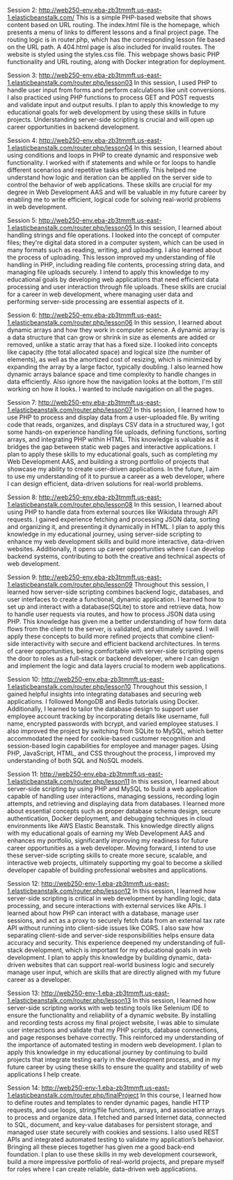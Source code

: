Session 2:
http://web250-env.eba-zb3tmmft.us-east-1.elasticbeanstalk.com/
This is a simple PHP-based website that shows content based on URL routing. The index.html file is the homepage, which presents a menu of links to different lessons and a final project page. The routing logic is in router.php, which has the corresponding lesson file based on the URL path. A 404.html page is also included for invalid routes. The website is styled using the styles.css file. This webpage shows basic PHP functionality and URL routing, along with Docker integration for deployment.


Session 3:
http://web250-env.eba-zb3tmmft.us-east-1.elasticbeanstalk.com/router.php/lesson03
In this session, I used PHP to handle user input from forms and perform calculations like unit conversions. I also practiced using PHP functions to process GET and POST requests and validate input and output results. I plan to apply this knowledge to my educational goals for web development by using these skills in future projects. Understanding server-side scripting is crucial and will open up career opportunities in backend development.


Session 4:
http://web250-env.eba-zb3tmmft.us-east-1.elasticbeanstalk.com/router.php/lesson04
In this session, I learned about using conditions and loops in PHP to create dynamic and responsive web functionality. I worked with if statements and while or for loops to handle different scenarios and repetitive tasks efficiently. This helped me understand how logic and iteration can be applied on the server side to control the behavior of web applications.
These skills are crucial for my degree in Web Development AAS and will be valuable in my future career by enabling me to write efficient, logical code for solving real-world problems in web development.


Session 5:
http://web250-env.eba-zb3tmmft.us-east-1.elasticbeanstalk.com/router.php/lesson05
In this session, I learned about handling strings and file operations. I looked into the concept of computer files; they're digital data stored in a computer system, which can be used in many formats such as reading, writing, and uploading. I also learned about the process of uploading. This lesson improved my understanding of file handling in PHP, including reading file contents, processing string data, and managing file uploads securely. I intend to apply this knowledge to my educational goals by developing web applications that need efficient data processing and user interaction through file uploads. These skills are crucial for a career in web development, where managing user data and performing server-side processing are essential aspects of it.

Session 6:
http://web250-env.eba-zb3tmmft.us-east-1.elasticbeanstalk.com/router.php/lesson06
In this session, I learned about dynamic arrays and how they work in computer science. A dynamic array is a data structure that can grow or shrink in size as elements are added or removed, unlike a static array that has a fixed size. I looked into concepts like capacity (the total allocated space) and logical size (the number of elements), as well as the amortized cost of resizing, which is minimized by expanding the array by a large factor, typically doubling. I also learned how dynamic arrays balance space and time complexity to handle changes in data efficiently. 
Also ignore how the navigation looks at the bottom, I'm still working on how it looks. I wanted to include navigation on all the pages.

Session 7: 
http://web250-env.eba-zb3tmmft.us-east-1.elasticbeanstalk.com/router.php/lesson07
In this session, I learned how to use PHP to process and display data from a user-uploaded file. By writing code that reads, organizes, and displays CSV data in a structured way, I got some hands-on experience handling file uploads, defining functions, sorting arrays, and integrating PHP within HTML. This knowledge is valuable as it bridges the gap between static web pages and interactive applications. I plan to apply these skills to my educational goals, such as completing my Web Development AAS, and building a strong portfolio of projects that showcase my ability to create user-driven applications. In the future, I aim to use my understanding of it to pursue a career as a web developer, where I can design efficient, data-driven solutions for real-world problems.

Session 8: 
http://web250-env.eba-zb3tmmft.us-east-1.elasticbeanstalk.com/router.php/lesson08
In this session, I learned about using PHP to handle data from external sources like Wikidata through API requests. I gained experience fetching and processing JSON data, sorting and organizing it, and presenting it dynamically in HTML. I plan to apply this knowledge in my educational journey, using server-side scripting to enhance my web development skills and build more interactive, data-driven websites. Additionally, it opens up career opportunities where I can develop backend systems, contributing to both the creative and technical aspects of web development.

Session 9:
http://web250-env.eba-zb3tmmft.us-east-1.elasticbeanstalk.com/router.php/lesson09
Throughout this session, I learned how server-side scripting combines backend logic, databases, and user interfaces to create a functional, dynamic application. I learned how to set up and interact with a database(SQLite) to store and retrieve data, how to handle user requests via routes, and how to process JSON data using PHP. This knowledge has given me a better understanding of how form data flows from the client to the server, is validated, and ultimately saved. I will apply these concepts to build more refined projects that combine client-side interactivity with secure and efficient backend architectures. In terms of career opportunities, being comfortable with server-side scripting opens the door to roles as a full-stack or backend developer, where I can design and implement the logic and data layers crucial to modern web applications.

Session 10:
http://web250-env.eba-zb3tmmft.us-east-1.elasticbeanstalk.com/router.php/lesson10
Throughout this session, I gained helpful insights into integrating databases and securing web applications. I followed MongoDB and Redis tutorials using Docker. Additionally, I learned to tailor the database design to support user employee account tracking by incorporating details like username, full name, encrypted passwords with bcrypt, and varied employee statuses. I also improved the project by switching from SQLite to MySQL, which better accommodated the need for cookie-based customer recognition and session-based login capabilities for employee and manager pages. Using PHP, JavaScript, HTML, and CSS throughout the process, I improved my understanding of both SQL and NoSQL models. 

Session 11:
http://web250-env.eba-zb3tmmft.us-east-1.elasticbeanstalk.com/router.php/lesson11
In this session, I learned about server-side scripting by using PHP and MySQL to build a web application capable of handling user interactions, managing sessions, recording login attempts, and retrieving and displaying data from databases. I learned more about essential concepts such as proper database schema design, secure authentication, Docker deployment, and debugging techniques in cloud environments like AWS Elastic Beanstalk. This knowledge directly aligns with my educational goals of earning my Web Development AAS and enhances my portfolio, significantly improving my readiness for future career opportunities as a web developer. Moving forward, I intend to use these server-side scripting skills to create more secure, scalable, and interactive web projects, ultimately supporting my goal to become a skilled developer capable of building professional websites and applications.

Session 12:
http://web250-env-1.eba-zb3tmmft.us-east-1.elasticbeanstalk.com/router.php/lesson12
In this session, I learned how server-side scripting is critical in web development by handling logic, data processing, and secure interactions with external services like APIs. I learned about how PHP can interact with a database, manage user sessions, and act as a proxy to securely fetch data from an external tax rate API without running into client-side issues like CORS. I also saw how separating client-side and server-side responsibilities helps ensure data accuracy and security. This experience deepened my understanding of full-stack development, which is important for my educational goals in web development. I plan to apply this knowledge by building dynamic, data-driven websites that can support real-world business logic and securely manage user input, which are skills that are directly aligned with my future career as a developer.

Session 13:
http://web250-env-1.eba-zb3tmmft.us-east-1.elasticbeanstalk.com/router.php/lesson13
In this session, I learned how server-side scripting works with web testing tools like Selenium IDE to ensure the functionality and reliability of a dynamic website. By installing and recording tests across my final project website, I was able to simulate user interactions and validate that my PHP scripts, database connections, and page responses behave correctly. This reinforced my understanding of the importance of automated testing in modern web development. I plan to apply this knowledge in my educational journey by continuing to build projects that integrate testing early in the development process, and in my future career by using these skills to ensure the quality and stability of web applications I help create.

Session 14:
http://web250-env-1.eba-zb3tmmft.us-east-1.elasticbeanstalk.com/router.php/finalProject
In this course, I learned how to define routes and templates to render dynamic pages, handle HTTP requests, and use loops, string/file functions, arrays, and associative arrays to process and organize data. I fetched and parsed Internet data, connected to SQL, document, and key-value databases for persistent storage, and managed user state securely with cookies and sessions. I also used REST APIs and integrated automated testing to validate my application’s behavior. Bringing all these pieces together has given me a good back-end foundation. I plan to use these skills in my web development coursework, build a more impressive portfolio of real-world projects, and prepare myself for roles where I can create reliable, data-driven web applications.
